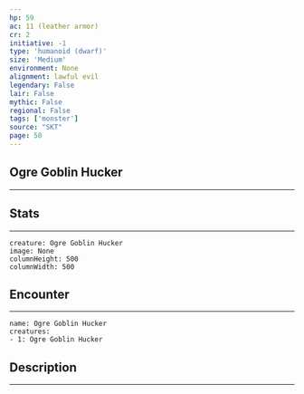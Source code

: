 ```yaml
---
hp: 59
ac: 11 (leather armor)
cr: 2
initiative: -1
type: 'humanoid (dwarf)'    
size: 'Medium'
environment: None
alignment: lawful evil
legendary: False
lair: False
mythic: False
regional: False
tags: ['monster']
source: "SKT"
page: 50
---
```


## Ogre Goblin Hucker
---



## Stats
---

```statblock
creature: Ogre Goblin Hucker
image: None
columnHeight: 500
columnWidth: 500
```

## Encounter
---

```encounter-table
name: Ogre Goblin Hucker
creatures:
- 1: Ogre Goblin Hucker
```

## Description
---




